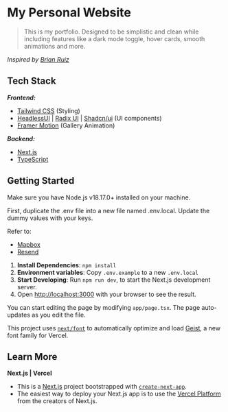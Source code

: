 # My Personal Website

> This is my portfolio. Designed to be simplistic and clean while including features like a dark mode toggle, hover cards, smooth animations and more.

_Inspired by [Brian Ruiz](https://b-r.io/links)_

## Tech Stack

**_Frontend:_**

- [Tailwind CSS](https://tailwindcss.com/) (Styling)
- [HeadlessUI](https://www.headlessui.com/) | [Radix UI](https://www.radix-ui.com/) | [Shadcn/ui](https://ui.shadcn.com/) (UI components)
- [Framer Motion](https://www.framer.com/motion/) (Gallery Animation)

**_Backend:_**

- [Next.js](https://nextjs.org/docs)
- [TypeScript](https://www.typescriptlang.org)

## Getting Started

Make sure you have Node.js v18.17.0+ installed on your machine.

First, duplicate the .env file into a new file named .env.local. Update the dummy values with your keys.

Refer to:

- [Mapbox](https://account.mapbox.com)
- [Resend](https://resend.com/)

1. **Install Dependencies**: `npm install`
2. **Environment variables**: Copy `.env.example` to a new `.env.local`
3. **Start Developing**: Run `npm run dev`, to start the Next.js development server.
4. Open [http://localhost:3000](http://localhost:3000) with your browser to see the result.

You can start editing the page by modifying `app/page.tsx`. The page auto-updates as you edit the file.

This project uses [`next/font`](https://nextjs.org/docs/app/building-your-application/optimizing/fonts) to automatically optimize and load [Geist](https://vercel.com/font), a new font family for Vercel.

## Learn More

**Next.js | Vercel**

- This is a [Next.js](https://nextjs.org) project bootstrapped with [`create-next-app`](https://nextjs.org/docs/app/api-reference/cli/create-next-app).
- The easiest way to deploy your Next.js app is to use the [Vercel Platform](https://vercel.com/new?utm_medium=default-template&filter=next.js&utm_source=create-next-app&utm_campaign=create-next-app-readme) from the creators of Next.js.
